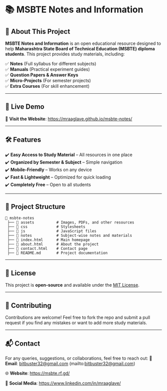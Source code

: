 # 📚 MSBTE Notes and Information

## 🔹 About This Project
**MSBTE Notes and Information** is an open educational resource designed to help **Maharashtra State Board of Technical Education (MSBTE) diploma students**. This project provides study materials, including:

✅ **Notes** (Full syllabus for different subjects)  
✅ **Manuals** (Practical experiment guides)  
✅ **Question Papers & Answer Keys**  
✅ **Micro-Projects** (For semester projects)  
✅ **Extra Courses** (For skill enhancement)  

---

## 🚀 Live Demo
🔗 **Visit the Website**: https://mraaglave.github.io/msbte-notes/

---

## 🛠️ Features
✔️ **Easy Access to Study Material** – All resources in one place  
✔️ **Organized by Semester & Subject** – Simple navigation  
✔️ **Mobile-Friendly** – Works on any device  
✔️ **Fast & Lightweight** – Optimized for quick loading  
✔️ **Completely Free** – Open to all students  

---

## 📂 Project Structure
```
📂 msbte-notes
 ├── 📁 assets          # Images, PDFs, and other resources
 ├── 📁 css             # Stylesheets
 ├── 📁 js              # JavaScript files
 ├── 📁 notes           # Subject-wise notes and materials
 ├── 📜 index.html      # Main homepage
 ├── 📜 about.html      # About the project
 ├── 📜 contact.html    # Contact page
 ├── 📜 README.md       # Project documentation
```

---

## 📜 License
This project is **open-source** and available under the [MIT License](LICENSE).

---

## 🤝 Contributing
Contributions are welcome! Feel free to fork the repo and submit a pull request if you find any mistakes or want to add more study materials.

---

## 📬 Contact
For any queries, suggestions, or collaborations, feel free to reach out:
📧 **Email**: bitbuster32@gmail.com (mailto:bitbuster32@gmail.com)

🌐 **Website**: https://msbte.rf.gd/

📱 **Social Media**: https://www.linkedin.com/in/mraaglave/
